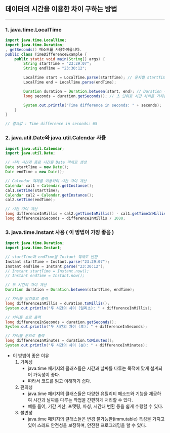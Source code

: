 ## 데이터의 시간을 이용한 차이 구하는 방법

---

### 1. java.time.LocalTime

```java
import java.time.LocalTime;
import java.time.Duration;
, getSeconds() 메소드를 사용하여옵니다.
public class TimeDifferenceExample {
    public static void main(String[] args) {
        String startTime = "23:29:07";
        String endTime = "23:30:12";

        LocalTime start = LocalTime.parse(startTime); // 문자열 startTime 으로 LocalTime 객체를 생성
        LocalTime end = LocalTime.parse(endTime);

        Duration duration = Duration.between(start, end); // Duration 객체를 이용해서 두 시간 사이의 차이를 계산
        long seconds = duration.getSeconds(); // 초 단위로 시간 차이를 가져온다. 

        System.out.println("Time difference in seconds: " + seconds);
    }
}

// 결과값 : Time difference in seconds: 65
```

### 2. java.util.Date와 java.util.Calendar 사용

```java
import java.util.Calendar;
import java.util.Date;

// 시작 시간과 종료 시간을 Date 객체로 생성
Date startTime = new Date();
Date endTime = new Date();

// Calendar 객체를 이용하여 시간 차이 계산
Calendar cal1 = Calendar.getInstance();
cal1.setTime(startTime);
Calendar cal2 = Calendar.getInstance();
cal2.setTime(endTime);

// 시간 차이 계산
long differenceInMillis = cal2.getTimeInMillis() - cal1.getTimeInMillis();
long differenceInSeconds = differenceInMillis / 1000;
```

### 3. java.time.Instant 사용 ( 이 방법이 가장 좋음 )

```java
import java.time.Duration;
import java.time.Instant;

// startTime과 endTime을 Instant 객체로 변환
Instant startTime = Instant.parse("23:29:07");
Instant endTime = Instant.parse("23:30:12");
// Instant startTime = Instant.now();
// Instant endTime = Instant.now();

// 두 시간의 차이 계산
Duration duration = Duration.between(startTime, endTime);

// 차이를 밀리초로 출력
long differenceInMillis = duration.toMillis();
System.out.println("두 시간의 차이 (밀리초): " + differenceInMillis);

// 차이를 초로 출력
long differenceInSeconds = duration.getSeconds();
System.out.println("두 시간의 차이 (초): " + differenceInSeconds);

// 차이를 분으로 출력
long differenceInMinutes = duration.toMinutes();
System.out.println("두 시간의 차이 (분): " + differenceInMinutes);

```

- 이 방법이 좋은 이유
  1. 가독성
     - java.time 패키지의 클래스들은 시간과 날짜를 다루는 목적에 맞게 설계되어 가독성이 좋다. 
     - 따라서 코드를 읽고 이해하기 쉽다. 
  2. 편의성
     - java.time 패키지의 클래스들은 다양한 유틸리티 메소드와 기능을 제공하여 시간과 날짜를 다루는 작업을 간편하게 처리할 수 있다. 
     - 예를 들어, 기간 계산, 포맷팅, 파싱, 시간대 변환 등을 쉽게 수행할 수 있다. 
  3. 불변성
     - java.time 패키지의 클래스들은 변경 불가능한(immutable) 특성을 가지고 있어 스레드 안전성을 보장하며, 안전한 프로그래밍을 할 수 있다.. 